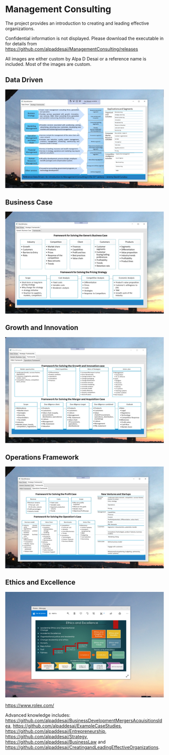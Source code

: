 # Management Consulting

The project provides an introduction to creating and leading effective organizations. 

Confidential information is not displayed. Please download the executable in  for details from https://github.com/alpaddesai/ManagementConsulting/releases

All images are either custom by Alpa D Desai or a reference name is included. Most of the images are custom.

## Data Driven
![image](DataDriven.png)

## Business Case
![image](BusinessCase.png)

## Growth and Innovation
![image](GrowthInnovationCase.png)

## Operations Framework
![image](OperationsFramework.png)

## Ethics and Excellence
![image](EthicsandExcellence.png)

https://www.rolex.com/

Advanced knowledge includes: https://github.com/alpaddesai/BusinessDevelopmentMergersAcquisitionsIdea, https://github.com/alpaddesai/ExampleCaseStudies,  https://github.com/alpaddesai/Entrepreneurship, https://github.com/alpaddesai/Strategy, https://github.com/alpaddesai/BusinessLaw and https://github.com/alpaddesai/CreatingandLeadingEffectiveOrganizations. 
